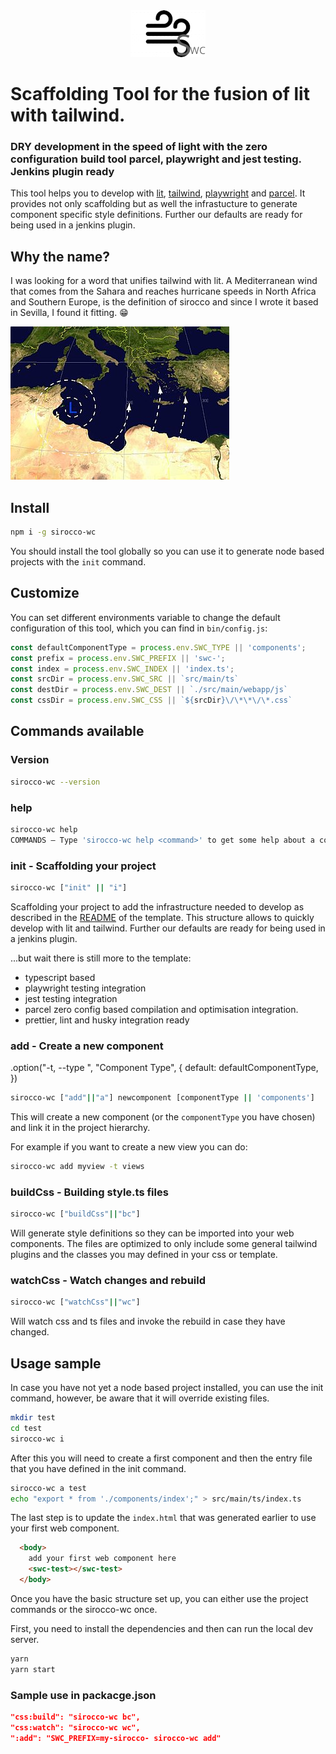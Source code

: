 <div style="text-align:center"><img src="logo.png" /></div>

# Scaffolding Tool for the fusion of lit with tailwind. 
### DRY development in the speed of light with the zero configuration build tool parcel, playwright and jest testing. Jenkins plugin ready

This tool helps you to develop with [lit](https://lit.dev/docs/), [tailwind](https://tailwindcss.com/docs), [playwright](https://playwright.dev/) and [parcel](https://parceljs.org/). It provides not only scaffolding but as well the infrastucture to generate component specific style definitions. Further our defaults are ready for being used in a jenkins plugin.

## Why the name?

I was looking for a word that unifies tailwind with lit. A Mediterranean wind that comes from the Sahara and reaches hurricane speeds in North Africa and Southern Europe, is the definition of sirocco and since I wrote it based in Sevilla, I found it fitting. 😁 

![Sirocco wind](sirocco.jpg "Sirocco wind")

## Install

```bash
npm i -g sirocco-wc
```

You should install the tool globally so you can use it to generate node based projects with the `init` command.


## Customize

You can set different environments variable to change the default configuration of this tool, which you can find in `bin/config.js`:

```js
const defaultComponentType = process.env.SWC_TYPE || 'components';
const prefix = process.env.SWC_PREFIX || 'swc-';
const index = process.env.SWC_INDEX || 'index.ts';
const srcDir = process.env.SWC_SRC || `src/main/ts`
const destDir = process.env.SWC_DEST || `./src/main/webapp/js`
const cssDir = process.env.SWC_CSS || `${srcDir}\/\*\*\/\*.css`
```



## Commands available
### Version

```bash
sirocco-wc --version
```
### help 

```bash
sirocco-wc help
COMMANDS — Type 'sirocco-wc help <command>' to get some help about a command
```

### init - Scaffolding your project

```bash
sirocco-wc ["init" || "i"]
```

Scaffolding your project to add the infrastructure needed to develop as described in the [README](./bin/template/README.md) of the template. 
This structure allows to quickly develop with lit and tailwind. Further our defaults are ready for being used in a jenkins plugin.

...but wait there is still more to the template:

- typescript based
- playwright testing integration
- jest testing integration
- parcel zero config based compilation and optimisation integration.
- prettier, lint and husky integration ready


### add - Create a new component

.option("-t, --type <type>", "Component Type", {
    default: defaultComponentType,
  })

```bash
sirocco-wc ["add"||"a"] newcomponent [componentType || 'components']
```

This will create a new component (or the `componentType` you have chosen) and link it in the project hierarchy.

For example if you want to create a new view you can do:

```bash
sirocco-wc add myview -t views
```

### buildCss - Building style.ts files

```bash
sirocco-wc ["buildCss"||"bc"]
```

Will generate style definitions so they can be imported into your web components. The files are optimized to only include some general tailwind plugins and the classes you may defined in your css or template.

### watchCss - Watch changes and rebuild

```bash
sirocco-wc ["watchCss"||"wc"]
```

Will watch css and ts files and invoke the rebuild in case they have changed.

## Usage sample

In case you have not yet a node based project installed, you can use the init command, however, be aware that it will override existing files.

```bash
mkdir test
cd test
sirocco-wc i
```

After this you will need to create a first component and then the entry file that you have defined in the init command.

```bash
sirocco-wc a test
echo "export * from './components/index';" > src/main/ts/index.ts
```

The last step is to update the `index.html` that was generated earlier to use your first web component. 

```html 
  <body>
    add your first web component here
    <swc-test></swc-test>
  </body>
  ```

Once you have the basic structure set up, you can either use the project commands or the sirocco-wc once.

First, you need to install the dependencies and then can run the local dev server.

```bash
yarn
yarn start
```

### Sample use in packacge.json

```package.json
"css:build": "sirocco-wc bc",
"css:watch": "sirocco-wc wc",
":add": "SWC_PREFIX=my-sirocco- sirocco-wc add"
```
